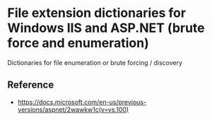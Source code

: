 # File extension dictionaries for Windows IIS and ASP.NET (brute force and enumeration)

Dictionaries for file enumeration or brute forcing / discovery

## Reference

* https://docs.microsoft.com/en-us/previous-versions/aspnet/2wawkw1c(v=vs.100)
